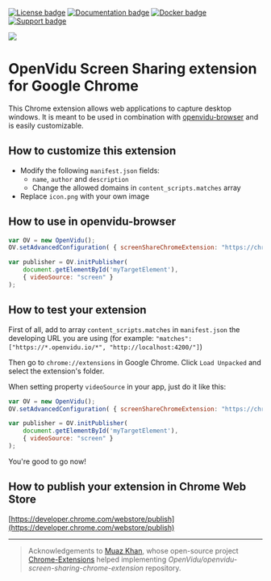 [![License badge](https://img.shields.io/badge/license-Apache2-orange.svg)](http://www.apache.org/licenses/LICENSE-2.0)
[![Documentation badge](https://readthedocs.org/projects/fiware-orion/badge/?version=latest)](http://openvidu.io/docs/home/)
[![Docker badge](https://img.shields.io/docker/pulls/fiware/orion.svg)](https://hub.docker.com/r/openvidu/)
[![Support badge](https://img.shields.io/badge/support-sof-yellowgreen.svg)](https://groups.google.com/forum/#!forum/openvidu)

[![][OpenViduLogo]](http://openvidu.io)

[OpenViduLogo]: https://secure.gravatar.com/avatar/5daba1d43042f2e4e85849733c8e5702?s=120

# OpenVidu Screen Sharing extension for Google Chrome

This Chrome extension allows web applications to capture desktop windows. It is meant to be used in combination with [openvidu-browser](http://openvidu.io/docs/advanced-features/screen-share/) and is easily customizable.

## How to customize this extension

- Modify the following `manifest.json` fields:
  - `name`, `author` and `description`
  - Change the allowed domains in `content_scripts.matches` array
- Replace `icon.png` with your own image

## How to use in openvidu-browser

```javascript
var OV = new OpenVidu();
OV.setAdvancedConfiguration( { screenShareChromeExtension: "https://chrome.google.com/webstore/detail/YOUR_EXTENSION_NAME/YOUR_EXTENSION_ID" } );

var publisher = OV.initPublisher(
    document.getElementById('myTargetElement'),
    { videoSource: "screen" }
);
```

## How to test your extension

First of all, add to array `content_scripts.matches` in `manifest.json` the developing URL you are using (for example: `"matches": ["https://*.openvidu.io/*", "http://localhost:4200/"]`)

Then go to `chrome://extensions` in Google Chrome. Click `Load Unpacked` and select the extension's folder.

When setting property `videoSource` in your app, just do it like this:

```javascript
var OV = new OpenVidu();
OV.setAdvancedConfiguration( { screenShareChromeExtension: "https://chrome.google.com/webstore/detail/not_relevant/DEVELOPING_EXTENSION_ID_CHROME_PROVIDED" } );

var publisher = OV.initPublisher(
    document.getElementById('myTargetElement'),
    { videoSource: "screen" }
);
```

You're good to go now!

## How to publish your extension in Chrome Web Store

[https://developer.chrome.com/webstore/publish](https://developer.chrome.com/webstore/publish)

---

> Acknowledgements to [Muaz Khan](https://www.webrtc-experiment.com/), whose open-source project [Chrome-Extensions](https://github.com/muaz-khan/Chrome-Extensions) helped implementing _OpenVidu/openvidu-screen-sharing-chrome-extension_ repository.